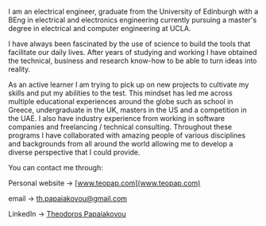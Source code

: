 I am an electrical engineer, graduate from the University of Edinburgh with a BEng in electrical and electronics engineering currently pursuing a master's degree in electrical and computer engineering at UCLA.

I have always been fascinated by the use of science to build the tools that facilitate our daily lives. After years of studying and working I have obtained the technical, business and research know-how to be able to turn ideas into reality.

As an active learner I am trying to pick up on new projects to cultivate my skills and put my abilities to the test. This mindset has led me across multiple educational experiences around the globe such as school in Greece, undergraduate in the UK, masters in the US and a competition in the UAE. I also have industry experience from working in software companies and freelancing / technical consulting. Throughout these programs I have collaborated with amazing people of various disciplines and backgrounds from all around the world allowing me to develop a diverse perspective that I could provide.

You can contact me through:

Personal website -> [www.teopap.com](www.teopap.com)

email -> [th.papaiakovou@gmail.com](th.papaiakovou@gmail.com)

LinkedIn -> [Theodoros Papaiakovou](https://www.linkedin.com/in/theodoros-papaiakovou/)
